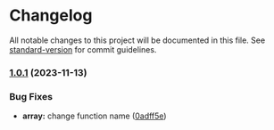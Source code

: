 # Changelog

All notable changes to this project will be documented in this file. See [standard-version](https://github.com/conventional-changelog/standard-version) for commit guidelines.

### [1.0.1](https://github.com/chandq/sculp-js/compare/v1.0.0...v1.0.1) (2023-11-13)

### Bug Fixes

- **array:** change function name ([0adff5e](https://github.com/chandq/sculp-js/commit/0adff5e501604e8f97a7edbb8a6c3771ee5e41fa))
